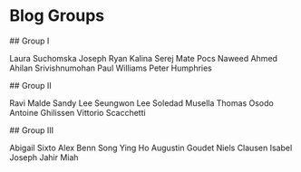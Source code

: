 # Blog Groups 

## Group I 

Laura Suchomska
Joseph Ryan
Kalina Serej
Mate Pocs
Naweed Ahmed
Ahilan Srivishnumohan
Paul Williams
Peter Humphries

## Group II

Ravi Malde
Sandy Lee
Seungwon Lee
Soledad Musella
Thomas Osodo
Antoine Ghilissen
Vittorio Scacchetti

## Group III

Abigail Sixto
Alex Benn
Song Ying Ho
Augustin Goudet
Niels Clausen
Isabel Joseph
Jahir Miah
